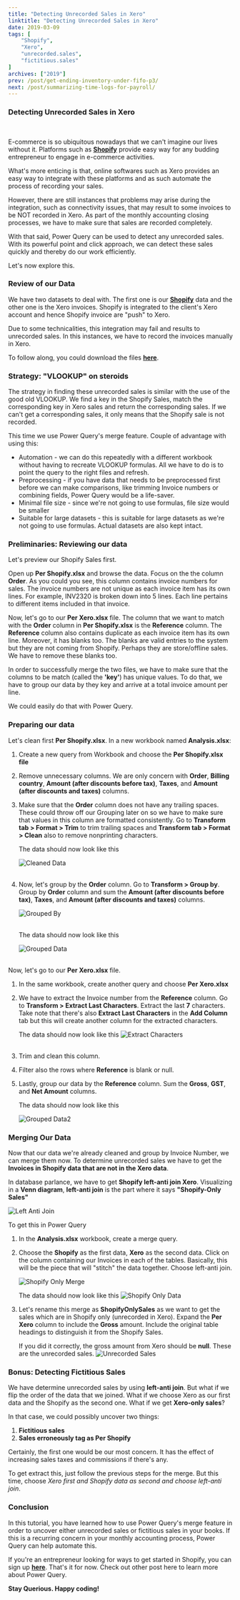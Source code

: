 ```yaml
---
title: "Detecting Unrecorded Sales in Xero"
linktitle: "Detecting Unrecorded Sales in Xero"
date: 2019-03-09
tags: [
    "Shopify",
    "Xero",
    "unrecorded.sales",
    "fictitious.sales"
]
archives: ["2019"]
prev: /post/get-ending-inventory-under-fifo-p3/
next: /post/summarizing-time-logs-for-payroll/
---
```


### Detecting Unrecorded Sales in Xero
<br>

E-commerce is so ubiquitous nowadays that we can't imagine our lives without it. Platforms such as **[Shopify](https://www.shopify.com/?ref=kenjhim)** provide easy way for any budding entrepreneur to engage in e-commerce activities.

What's more enticing is that, online softwares such as Xero provides an easy way to integrate with these platforms and as such automate the process of recording your sales. 

However, there are still instances that problems may arise during the integration, such as connectivity issues, that may result to some invoices to be NOT recorded in Xero. As part of the monthly accounting closing processes, we have to make sure that sales are recorded completely.

With that said, Power Query can be used to detect any unrecorded sales. With its powerful point and click approach, we can detect these sales quickly and thereby do our work efficiently.

Let's now explore this.

### Review of our Data
We have two datasets to deal with. The first one is our **[Shopify](https://www.shopify.com/?ref=kenjhim)** data and the other one is the Xero invoices. Shopify is integrated to the client's Xero account and hence Shopify invoice are "push" to Xero. 

Due to some technicalities, this integration may fail and results to unrecorded sales. In this instances, we have to record the invoices manually in Xero.

To follow along, you could download the files **[here](https://github.com/PowerQueryforAccountants/Detecting-Unrecorded-Sales)**.

### Strategy: "VLOOKUP" on steroids
The strategy in finding these unrecorded sales is similar with the use of the good old VLOOKUP. We find a key in the Shopify Sales, match the corresponding key in Xero sales and return the corresponding sales. If we can't get a corresponding sales, it only means that the Shopify sale is not recorded.

This time we use Power Query's merge feature. Couple of advantage with using this:

* Automation - we can do this repeatedly with a different workbook without having to recreate VLOOKUP formulas. All we have to do is to point the query to the right files and refresh.
* Preprocessing - if you have data that needs to be preprocessed first before we can make comparisons, like trimming Invoice numbers or combining fields, Power Query would be a life-saver.
* Minimal file size - since we're not going to use formulas, file size would be smaller
* Suitable for large datasets - this is suitable for large datasets as we're not going to use formulas. Actual datasets are also kept intact.

### Preliminaries: Reviewing our data
Let's preview our Shopify Sales first.

Open up **Per Shopify.xlsx** and browse the data. Focus on the the column **Order**. As you could you see, this column contains invoice numbers for sales. The invoice numbers are not unique as each invoice item has its own lines. For example, INV2320 is broken down into 5 lines. Each line pertains to different items included in that invoice.

Now, let's go to our **Per Xero.xlsx** file. The column that we want to match with the **Order** column in **Per Shopify.xlsx** is the **Reference** column. The **Reference** column also contains duplicate as each invoice item has its own line. Moreover, it has blanks too. The blanks are valid entries to the system but they are not coming from Shopify. Perhaps they are store/offline sales. We have to remove these blanks too.

In order to successfully merge the two files, we have to make sure that the columns to be match (called the **'key'**) has unique values. To do that, we have to group our data by they key and arrive at a total invoice amount per line.

We could easily do that with Power Query.

### Preparing our data
Let's clean first **Per Shopify.xlsx**. In a new workbook named **Analysis.xlsx**:
1. Create a new query from Workbook and choose the **Per Shopify.xlsx file**

2. Remove unnecessary columns. We are only concern with **Order**, **Billing country**, **Amount (after discounts before tax)**, **Taxes**, and **Amount (after discounts and taxes)** columns.

3. Make sure that the **Order** column does not have any trailing spaces. These could throw off our Grouping later on so we have to make sure that values in this column are formatted consistently. Go to **Transform tab > Format > Trim** to trim trailing spaces and **Transform tab > Format > Clean** also to remove nonprinting characters.

    The data should now look like this

    ![Cleaned Data](/img/detecting-unrecorded-sales/cleaned_data.png)
    <br/>
    <br/>

4. Now, let's group by the **Order** column. Go to **Transform > Group by**. Group by **Order** column and sum the **Amount (after discounts before tax)**, **Taxes**, and **Amount (after discounts and taxes)** columns.

    ![Grouped By](/img/detecting-unrecorded-sales/grouped_by.png)
    <br/>
    <br/>

    The data should now look like this

    ![Grouped Data](/img/detecting-unrecorded-sales/grouped_data.png)
    <br/>
    <br/>
    


Now, let's go to our **Per Xero.xlsx** file.

1. In the same workbook, create another query and choose **Per Xero.xlsx**
2. We have to extract the Invoice number from the **Reference** column. Go to **Transform > Extract Last Characters**. Extract the last **7** characters.
    Take note that there's also **Extract Last Characters** in the **Add Column** tab but this will create another column for the extracted characters.

    The data should now look like this
    ![Extract Characters](/img/detecting-unrecorded-sales/extracted_chars.png)
    <br/>
    <br/>

3. Trim and clean this column.
4. Filter also the rows where **Reference** is blank or null.
5. Lastly, group our data by the **Reference** column. Sum the **Gross**, **GST**, and **Net Amount** columns.

    The data should now look like this

    ![Grouped Data2](/img/detecting-unrecorded-sales/grouped_data2.png)
    <br/>

### Merging Our Data
Now that our data we're already cleaned and group by Invoice Number, we can merge them now. To determine unrecorded sales we have to get the **Invoices in Shopify data that are not in the Xero data**. 

In database parlance, we have to get **Shopify left-anti join Xero**. Visualizing in a **Venn diagram**, **left-anti join** is the part where it says **"Shopify-Only Sales"**

![Left Anti Join](/img/detecting-unrecorded-sales/venn.png)

To get this in Power Query

1. In the **Analysis.xlsx** workbook, create a merge query.
2. Choose the **Shopify** as the first data, **Xero** as the second data. 
    Click on the column containing our Invoices in each of the tables. Basically, this will be the piece that will "stitch" the data together. Choose left-anti join.

    ![Shopify Only Merge](/img/detecting-unrecorded-sales/shopifyonlysalesmerge.PNG)
    <br/>

    The data should now look like this
    ![Shopify Only Data](/img/detecting-unrecorded-sales/shopifyonlysalesdata.PNG)
    <br/>

4. Let's rename this merge as **ShopifyOnlySales** as we want to get the sales which are in Shopify only (unrecorded in Xero). Expand the **Per Xero** column to include the **Gross** amount. Include the original table headings to distinguish it from the Shopify Sales.

    If you did it correctly, the gross amount from Xero should be **null**. These are the unrecorded sales.
    ![Unrecorded Sales](/img/detecting-unrecorded-sales/unrecorded_sales.png)
    
### Bonus: Detecting Fictitious Sales
We have determine unrecorded sales by using **left-anti join**. But what if we flip the order of the data that we joined. What if we choose Xero as our first data and the Shopify as the second one. What if we get **Xero-only sales**?

In that case, we could possibly uncover two things:

1. **Fictitious sales**
2. **Sales erroneously tag as Per Shopify**

Certainly, the first one would be our most concern. It has the effect of increasing sales taxes and commissions if there's any.

To get extract this, just follow the previous steps for the merge. But this time, choose *Xero first and Shopify data as second and choose left-anti join*.


### Conclusion
In this tutorial, you have learned how to use Power Query's merge feature in order to uncover either unrecorded sales or fictitious sales in your books. If this is a recurring concern in your monthly accounting process, Power Query can help automate this.

If you're an entrepreneur looking for ways to get started in Shopify, you can sign up **[here](https://www.shopify.com/?ref=kenjhim)**.
That's it for now. Check out other post here to learn more about Power Query.

**Stay Querious. Happy coding!**